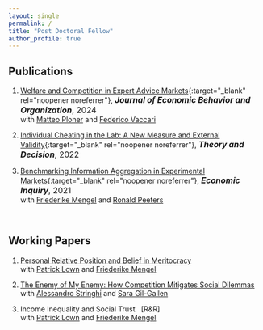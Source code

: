 ```yaml
---
layout: single
permalink: /
title: "Post Doctoral Fellow"
author_profile: true
---
```


## Publications
1. [Welfare and Competition in Expert Advice Markets](/files/APV-WelfareCompetition.pdf){:target="_blank" rel="noopener noreferrer"},
    <span style="font-size:16px;">***Journal of Economic Behavior and Organization***, 2024</span><br>
    <span style="font-size:14px;">
      with <a href="https://matteoploner.eco.unitn.it" target="_blank" rel="noopener noreferrer">Matteo Ploner</a> 
      and <a href="https://www.fvaccari.com" target="_blank" rel="noopener noreferrer">Federico Vaccari</a>
      &nbsp;
   <a href="https://osf.io/4cfwg/" target="_blank" rel="noopener noreferrer">
        <i class="fas fa-folder-open"></i>
      </a>
      <a href="/files/The_Competition_Paradox.mp4" target="_blank" rel="noopener noreferrer">
        <i class="fas fa-play-circle"></i>
      </a>
    </span>


3. [Individual Cheating in the Lab: A New Measure and External Validity](/files/A-CheatingLabvField.pdf){:target="_blank" rel="noopener noreferrer"},
    <span style="font-size:16px;">***Theory and Decision***, 2022</span> 
    <span style="font-size:14px;"> &nbsp; <a href="https://osf.io/deg6q/files/" target="_blank" rel="noopener noreferrer"><i class="fas fa-folder-open"></i></a></span>

4. [Benchmarking Information Aggregation in Experimental Markets](/files/AMP-InfoAgg.pdf){:target="_blank" rel="noopener noreferrer"},
    <span style="font-size:16px;">***Economic Inquiry***, 2021</span><br>
    <span style="font-size:14px;">
    with <a href="https://sites.google.com/site/friederikemengel/home?authuser=0" target="_blank" rel="noopener noreferrer">Friederike Mengel</a>
    and <a href="https://sites.google.com/site/ronaldpeeters74" target="_blank" rel="noopener noreferrer">Ronald Peeters</a>
    &nbsp;
   <a href="https://osf.io/8v6um/?view_only=f1e53389450f44ae9c7994510b734a4a" target="_blank" rel="noopener noreferrer"><i class="fas fa-folder-open"></i>
   </a>
   </span>
<br>

## Working Papers
1. <a href="https://papers.ssrn.com/sol3/papers.cfm?abstract_id=3789067" target="_blank" rel="noopener noreferrer">Personal Relative Position and Belief in Meritocracy</a><br>
    <span style="font-size:14px;">
    with <a href="http://www.patricklown.com" target="_blank" rel="noopener noreferrer">Patrick Lown</a>
   and <a href="https://sites.google.com/site/friederikemengel/home?authuser=0" target="_blank" rel="noopener noreferrer">Friederike Mengel</a>
   &nbsp;
   <a href="https://osf.io/9mhvg" target="_blank" rel="noopener noreferrer"><i class="fas fa-folder-open"></i>
   </a>
   </span>


2. <a href="https://doi.org/10.31235/osf.io/xf43q" target="_blank" rel="noopener noreferrer">The Enemy of My Enemy: How Competition Mitigates Social Dilemmas</a><br>
    <span style="font-size:14px;">
    with <a href="https://sites.google.com/view/alessandrostringhi" target="_blank" rel="noopener noreferrer">Alessandro Stringhi</a>
    and <a href="https://scholar.google.com/citations?user=Rmg1qDgAAAAJ&hl=es" target="_blank" rel="noopener noreferrer">Sara Gil-Gallen</a>
    &nbsp; 
    <a href="https://osf.io/wpd73/?view_only=89cb0c5cdb3a4f72a8f1aaaf1f69181c" target="_blank" rel="noopener noreferrer"><i class="fas fa-folder-open"></i>
    </a>
    </span>


3. Income Inequality and Social Trust &nbsp; [R&R]<br>
    <span style="font-size:14px;">
    with <a href="http://www.patricklown.com" target="_blank" rel="noopener noreferrer">Patrick Lown</a>
   and <a href="https://sites.google.com/site/friederikemengel/home?authuser=0" target="_blank" rel="noopener noreferrer">Friederike Mengel</a>
   </span>
